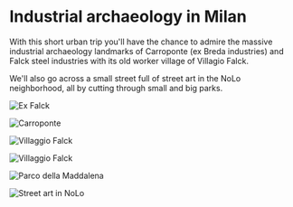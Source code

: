 # Industrial archaeology in Milan

With this short urban trip you'll have the chance to admire the massive industrial archaeology landmarks of Carroponte (ex Breda industries) and Falck steel industries with its old worker village of Villagio Falck.

We'll also go across a small street full of street art in the NoLo neighborhood, all by cutting through small and big parks.

![Ex Falck](https://user-images.githubusercontent.com/4029499/82245417-35a3b080-9943-11ea-8129-74221b176f78.jpg)

![Carroponte](https://user-images.githubusercontent.com/4029499/82245414-34728380-9943-11ea-8ff0-9323c861ba61.jpg)

![Villaggio Falck](https://upload.wikimedia.org/wikipedia/commons/a/ae/Vllaggio_falck.jpg)

![Villaggio Falck](https://i.pinimg.com/originals/16/87/0a/16870a3f602a198159c2f4b26e0c6e16.jpg)

![Parco della Maddalena](https://lh3.ggpht.com/p/AF1QipMEr8FX3-toTxCHBejMbzL9gK4tZnly8XOPXbyc=s1536)

![Street art in NoLo](https://lh3.ggpht.com/p/AF1QipP7ZNnbe8mFijGyjCuH6uFNd2UZZoja93xFKdK9=s1536)
